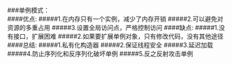 ###单例模式：   
####优点:
#####1.在内存只有一个实例，减少了内存开销
#####2.可以避免对资源的多重占用
#####3.设置全局访问点，严格控制访问
####缺点:
#####1.没有接口，扩展困难
#####2.如果要扩展单例对象，只有修改代码，没有其他途径
####总结:
#####1.私有化构造器
#####2.保证线程安全
#####3.延迟加载
#####4.防止序列化和反序列化破坏单例
#####5.反之反射攻击单例